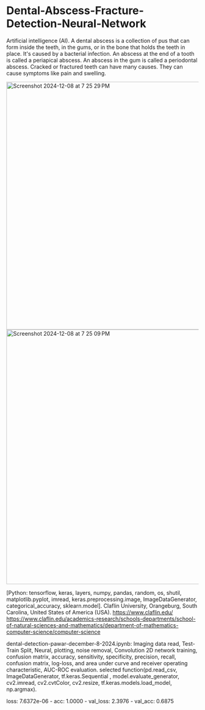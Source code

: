# Dental-Abscess-Fracture-Detection-Neural-Network
Artificial intelligence (AI).
A dental abscess is a collection of pus that can form inside the teeth, in the gums, or in the bone that holds the teeth in place. It's caused by a bacterial infection. An abscess at the end of a tooth is called a periapical abscess. An abscess in the gum is called a periodontal abscess.
Cracked or fractured teeth can have many causes. They can cause symptoms like pain and swelling. 

<img width="647" alt="Screenshot 2024-12-08 at 7 25 29 PM" src="https://github.com/user-attachments/assets/51fa2ecd-f175-410e-b8ad-259e36f948c2">

<img width="665" alt="Screenshot 2024-12-08 at 7 25 09 PM" src="https://github.com/user-attachments/assets/27dc1ae1-747e-4930-ae4f-7b72a157962e">

[Python: tensorflow, keras, layers, numpy, pandas, random, os, shutil, matplotlib.pyplot, imread, keras.preprocessing.image, ImageDataGenerator, categorical_accuracy, sklearn.model].
Claflin University, Orangeburg, South Carolina, United States of America (USA). 
https://www.claflin.edu/
https://www.claflin.edu/academics-research/schools-departments/school-of-natural-sciences-and-mathematics/department-of-mathematics-computer-science/computer-science

dental-detection-pawar-december-8-2024.ipynb: Imaging data read, Test-Train Split, Neural, plotting, noise removal, Convolution 2D network training, confusion matrix, accuracy, sensitivity, specificity, precision, recall, confusion matrix, log-loss, and area under curve and receiver operating characteristic, AUC-ROC evaluation.
selected function(pd.read_csv, ImageDataGenerator, tf.keras.Sequential
, model.evaluate_generator, cv2.imread, cv2.cvtColor, cv2.resize, tf.keras.models.load_model, np.argmax).

loss: 7.6372e-06 - acc: 1.0000 - val_loss: 2.3976 - val_acc: 0.6875
